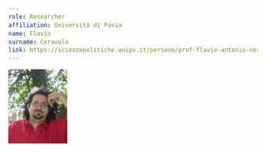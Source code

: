 ```yaml
---
role: Researcher
affiliation: Università di Pavia
name: Flavio
surname: Ceravolo
link: https://scienzepolitiche.unipv.it/persone/prof-flavio-antonio-ceravolo/
---
```


![{name} {surname}](./profile.jpg)
